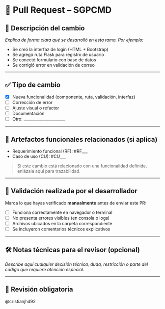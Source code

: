# 📝 Pull Request – SGPCMD

## 📌 Descripción del cambio
_Explica de forma clara qué se desarrolló en esta rama. Por ejemplo:_
- Se creó la interfaz de login (HTML + Bootstrap)
- Se agregó ruta Flask para registro de usuario
- Se conectó formulario con base de datos
- Se corrigió error en validación de correo

---

## ✅ Tipo de cambio

- [x] Nueva funcionalidad (componente, ruta, validación, interfaz)
- [ ] Corrección de error
- [ ] Ajuste visual o refactor
- [ ] Documentación
- [ ] Otro: _____________________

---

## 🔗 Artefactos funcionales relacionados (si aplica)

- Requerimiento funcional (RF): #RF___
- Caso de uso (CU): #CU___

> Si este cambio está relacionado con una funcionalidad definida, enlázala aquí para trazabilidad.

---

## 🧪 Validación realizada por el desarrollador

Marca lo que hayas verificado **manualmente** antes de enviar este PR:

- [ ] Funciona correctamente en navegador o terminal
- [ ] No presenta errores visibles (en consola o logs)
- [ ] Archivos ubicados en la carpeta correspondiente
- [ ] Se incluyeron comentarios técnicos explicativos

---

## 🛠 Notas técnicas para el revisor (opcional)

_Describe aquí cualquier decisión técnica, duda, restricción o parte del código que requiere atención especial._

---

## 👤 Revisión obligatoria

@cristianjhd92